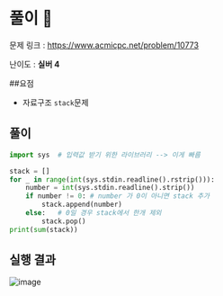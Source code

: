 # 풀이 :notebook:

   문제 링크 : https://www.acmicpc.net/problem/10773
   
   난이도 : __실버 4__
   
##요점

- 자료구조 `stack`문제

## 풀이
```python
import sys  # 입력값 받기 위한 라이브러리 --> 이게 빠름

stack = []
for _ in range(int(sys.stdin.readline().rstrip())):
    number = int(sys.stdin.readline().strip())
    if number != 0: # number 가 0이 아니면 stack 추가
        stack.append(number)
    else:   # 0일 경우 stack에서 한개 제외
        stack.pop()
print(sum(stack))
   ```
   
## 실행 결과

![image](https://user-images.githubusercontent.com/84619866/144881582-9df74676-1aee-4a26-af69-06c410dbb636.png)
